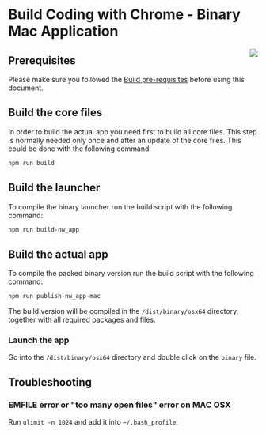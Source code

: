 Build Coding with Chrome - Binary Mac Application
==================================================

<img src="../static_files/images/cwc_logo.png" align="right">

Prerequisites
--------------

Please make sure you followed the [Build pre-requisites](../BUILD.md) before
using this document.

Build the core files
---------------------

In order to build the actual app you need first to build all core files.
This step is normally needed only once and after an update of the core files.
This could be done with the following command:

```bash
npm run build
```

Build the launcher
-------------------

To compile the binary launcher run the build script with the following command:

```bash
npm run build-nw_app
```

Build the actual app
---------------------

To compile the packed binary version run the build script with the following
command:

```bash
npm run publish-nw_app-mac
```

The build version will be compiled in the `/dist/binary/osx64` directory,
together with all required packages and files.

### Launch the app

Go into the `/dist/binary/osx64` directory and double click on the `binary`
file.

Troubleshooting
----------------

### EMFILE error or "too many open files" error on MAC OSX

Run `ulimit -n 1024` and add it into `~/.bash_profile`.
